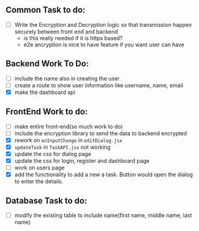 ## Common Task to do:
- [ ] Write the Encryption and Decryption logic so that transmission happen securely between front end and backend
    - is this really needed if it is https based? 
    - e2e ancryption is nice to have feature if you want user can have 

## Backend Work To Do:
- [ ] include the name also in creating the user
- [ ] create a route to show user information like username, name, email
- [X] make the dashboard api

## FrontEnd Work to do:
- [ ] make entire front-end(so much work to do)
- [ ] include the encryption library to send the data to backend encrypted
- [X] rework on `onInputChange` in `editDialog.jsx`
- [X] `updateTask` in `TaskAPI.jsx` not working
- [X] update the css for dialog page
- [X] update the css for login, register and dashboard page
- [ ] work on users page
- [X] add the functionality to add a new a task. Button would open the dialog to enter the details.

## Database Task to do:
- [ ] modify the existing table to include name(first name, middle name, last name)
